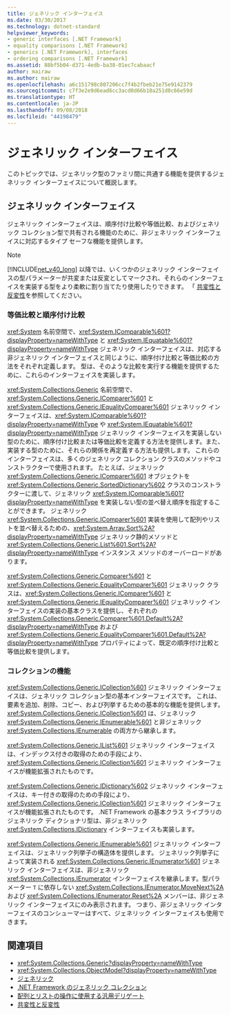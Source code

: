 ```yaml
---
title: ジェネリック インターフェイス
ms.date: 03/30/2017
ms.technology: dotnet-standard
helpviewer_keywords:
- generic interfaces [.NET Framework]
- equality comparisons [.NET Framework]
- generics [.NET Framework], interfaces
- ordering comparisons [.NET Framework]
ms.assetid: 88bf5b04-d371-4edb-ba38-01ec7cabaacf
author: mairaw
ms.author: mairaw
ms.openlocfilehash: a6c151798c807206cc7f4b2fbeb21e75e9142379
ms.sourcegitcommit: c7f3e2e9d6ead6cc3acd0d66b10a251d0c66e59d
ms.translationtype: HT
ms.contentlocale: ja-JP
ms.lasthandoff: 09/08/2018
ms.locfileid: "44198479"
---
```

# <a name="generic-interfaces"></a>ジェネリック インターフェイス
このトピックでは、ジェネリック型のファミリ間に共通する機能を提供するジェネリック インターフェイスについて概説します。  
  
## <a name="generic-interfaces"></a>ジェネリック インターフェイス  
 ジェネリック インターフェイスは、順序付け比較や等価比較、およびジェネリック コレクション型で共有される機能のために、非ジェネリック インターフェイスに対応するタイプ セーフな機能を提供します。  
  
> [!NOTE]
>  [!INCLUDE[net_v40_long](../../../includes/net-v40-long-md.md)] 以降では、いくつかのジェネリック インターフェイスの型パラメーターが共変または反変としてマークされ、それらのインターフェイスを実装する型をより柔軟に割り当てたり使用したりできます。 「 [共変性と反変性](../../../docs/standard/generics/covariance-and-contravariance.md)を参照してください。  
  
### <a name="equality-and-ordering-comparisons"></a>等価比較と順序付け比較  
 <xref:System> 名前空間で、<xref:System.IComparable%601?displayProperty=nameWithType> と <xref:System.IEquatable%601?displayProperty=nameWithType> ジェネリック インターフェイスは、対応する非ジェネリック インターフェイスと同じように、順序付け比較と等価比較の方法をそれぞれ定義します。 型は、そのような比較を実行する機能を提供するために、これらのインターフェイスを実装します。  
  
 <xref:System.Collections.Generic> 名前空間で、<xref:System.Collections.Generic.IComparer%601> と <xref:System.Collections.Generic.IEqualityComparer%601> ジェネリック インターフェイスは、<xref:System.IComparable%601?displayProperty=nameWithType> や <xref:System.IEquatable%601?displayProperty=nameWithType> ジェネリック インターフェイスを実装しない型のために、順序付け比較または等価比較を定義する方法を提供します。また、実装する型のために、それらの関係を再定義する方法も提供します。 これらのインターフェイスは、多くのジェネリック コレクション クラスのメソッドやコンストラクターで使用されます。 たとえば、ジェネリック <xref:System.Collections.Generic.IComparer%601> オブジェクトを <xref:System.Collections.Generic.SortedDictionary%602> クラスのコンストラクターに渡して、ジェネリック <xref:System.IComparable%601?displayProperty=nameWithType> を実装しない型の並べ替え順序を指定することができます。 ジェネリック <xref:System.Collections.Generic.IComparer%601> 実装を使用して配列やリストを並べ替えるための、<xref:System.Array.Sort%2A?displayProperty=nameWithType> ジェネリック静的メソッドと <xref:System.Collections.Generic.List%601.Sort%2A?displayProperty=nameWithType> インスタンス メソッドのオーバーロードがあります。  
  
 <xref:System.Collections.Generic.Comparer%601> と <xref:System.Collections.Generic.EqualityComparer%601> ジェネリック クラスは、<xref:System.Collections.Generic.IComparer%601> と <xref:System.Collections.Generic.IEqualityComparer%601> ジェネリック インターフェイスの実装の基本クラスを提供し、それぞれの <xref:System.Collections.Generic.Comparer%601.Default%2A?displayProperty=nameWithType> および <xref:System.Collections.Generic.EqualityComparer%601.Default%2A?displayProperty=nameWithType> プロパティによって、既定の順序付け比較と等価比較を提供します。  
  
### <a name="collection-functionality"></a>コレクションの機能  
 <xref:System.Collections.Generic.ICollection%601> ジェネリック インターフェイスは、ジェネリック コレクション型の基本インターフェイスです。 これは、要素を追加、削除、コピー、および列挙するための基本的な機能を提供します。 <xref:System.Collections.Generic.ICollection%601> は、ジェネリック <xref:System.Collections.Generic.IEnumerable%601> と非ジェネリック <xref:System.Collections.IEnumerable> の両方から継承します。  
  
 <xref:System.Collections.Generic.IList%601> ジェネリック インターフェイスは、インデックス付きの取得のための手段により、<xref:System.Collections.Generic.ICollection%601> ジェネリック インターフェイスが機能拡張されたものです。  
  
 <xref:System.Collections.Generic.IDictionary%602> ジェネリック インターフェイスは、キー付きの取得のための手段により、<xref:System.Collections.Generic.ICollection%601> ジェネリック インターフェイスが機能拡張されたものです。 .NET Framework の基本クラス ライブラリのジェネリック ディクショナリ型は、非ジェネリック <xref:System.Collections.IDictionary> インターフェイスも実装します。  
  
 <xref:System.Collections.Generic.IEnumerable%601> ジェネリック インターフェイスは、ジェネリック列挙子の構造体を提供します。 ジェネリック列挙子によって実装される <xref:System.Collections.Generic.IEnumerator%601> ジェネリック インターフェイスは、非ジェネリック <xref:System.Collections.IEnumerator> インターフェイスを継承します。型パラメーター `T` に依存しない <xref:System.Collections.IEnumerator.MoveNext%2A> および <xref:System.Collections.IEnumerator.Reset%2A> メンバーは、非ジェネリック インターフェイスにのみ表示されます。 つまり、非ジェネリック インターフェイスのコンシューマーはすべて、ジェネリック インターフェイスも使用できます。  
  
## <a name="see-also"></a>関連項目

- <xref:System.Collections.Generic?displayProperty=nameWithType>  
- <xref:System.Collections.ObjectModel?displayProperty=nameWithType>  
- [ジェネリック](../../../docs/standard/generics/index.md)  
- [.NET Framework のジェネリック コレクション](../../../docs/standard/generics/collections.md)  
- [配列とリストの操作に使用する汎用デリゲート](../../../docs/standard/generics/delegates-for-manipulating-arrays-and-lists.md)  
- [共変性と反変性](../../../docs/standard/generics/covariance-and-contravariance.md)
